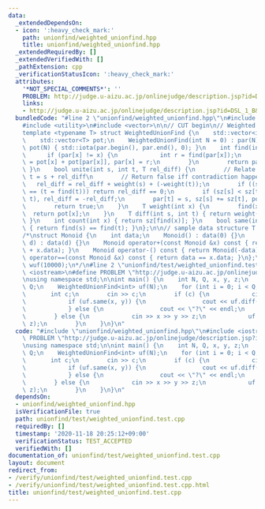 ```yaml
---
data:
  _extendedDependsOn:
  - icon: ':heavy_check_mark:'
    path: unionfind/weighted_unionfind.hpp
    title: unionfind/weighted_unionfind.hpp
  _extendedRequiredBy: []
  _extendedVerifiedWith: []
  _pathExtension: cpp
  _verificationStatusIcon: ':heavy_check_mark:'
  attributes:
    '*NOT_SPECIAL_COMMENTS*': ''
    PROBLEM: http://judge.u-aizu.ac.jp/onlinejudge/description.jsp?id=DSL_1_B&lang=jp
    links:
    - http://judge.u-aizu.ac.jp/onlinejudge/description.jsp?id=DSL_1_B&lang=jp
  bundledCode: "#line 2 \"unionfind/weighted_unionfind.hpp\"\n#include <numeric>\n\
    #include <utility>\n#include <vector>\n\n// CUT begin\n// Weighted UnionFind\n\
    template <typename T> struct WeightedUnionFind {\n    std::vector<int> par, sz;\n\
    \    std::vector<T> pot;\n    WeightedUnionFind(int N = 0) : par(N), sz(N, 1),\
    \ pot(N) { std::iota(par.begin(), par.end(), 0); }\n    int find(int x) {\n  \
    \      if (par[x] != x) {\n            int r = find(par[x]);\n            pot[x]\
    \ = pot[x] + pot[par[x]], par[x] = r;\n        }\n        return par[x];\n   \
    \ }\n    bool unite(int s, int t, T rel_diff) {\n        // Relate s and t by\
    \ t = s + rel_diff\n        // Return false iff contradiction happens.\n     \
    \   rel_diff = rel_diff + weight(s) + (-weight(t));\n        if ((s = find(s))\
    \ == (t = find(t))) return rel_diff == 0;\n        if (sz[s] < sz[t]) std::swap(s,\
    \ t), rel_diff = -rel_diff;\n        par[t] = s, sz[s] += sz[t], pot[t] = rel_diff;\n\
    \        return true;\n    }\n    T weight(int x) {\n        find(x);\n      \
    \  return pot[x];\n    }\n    T diff(int s, int t) { return weight(t) + (-weight(s));\
    \ }\n    int count(int x) { return sz[find(x)]; }\n    bool same(int s, int t)\
    \ { return find(s) == find(t); }\n};\n\n// sample data structure T for WeightedUnionFind<T>\n\
    /*\nstruct Monoid {\n    int data;\n    Monoid() : data(0) {}\n    Monoid(int\
    \ d) : data(d) {}\n    Monoid operator+(const Monoid &x) const { return Monoid(this->data\
    \ + x.data); }\n    Monoid operator-() const { return Monoid(-data); }\n    bool\
    \ operator==(const Monoid &x) const { return data == x.data; }\n};\nWeightedUnionFind<Monoid>\
    \ wuf(10000);\n*/\n#line 2 \"unionfind/test/weighted_unionfind.test.cpp\"\n#include\
    \ <iostream>\n#define PROBLEM \"http://judge.u-aizu.ac.jp/onlinejudge/description.jsp?id=DSL_1_B&lang=jp\"\
    \nusing namespace std;\n\nint main() {\n    int N, Q, x, y, z;\n    cin >> N >>\
    \ Q;\n    WeightedUnionFind<int> uf(N);\n    for (int i = 0; i < Q; i++) {\n \
    \       int c;\n        cin >> c;\n        if (c) {\n            cin >> x >> y;\n\
    \            if (uf.same(x, y)) {\n                cout << uf.diff(x, y) << endl;\n\
    \            } else {\n                cout << \"?\" << endl;\n            }\n\
    \        } else {\n            cin >> x >> y >> z;\n            uf.unite(x, y,\
    \ z);\n        }\n    }\n}\n"
  code: "#include \"unionfind/weighted_unionfind.hpp\"\n#include <iostream>\n#define\
    \ PROBLEM \"http://judge.u-aizu.ac.jp/onlinejudge/description.jsp?id=DSL_1_B&lang=jp\"\
    \nusing namespace std;\n\nint main() {\n    int N, Q, x, y, z;\n    cin >> N >>\
    \ Q;\n    WeightedUnionFind<int> uf(N);\n    for (int i = 0; i < Q; i++) {\n \
    \       int c;\n        cin >> c;\n        if (c) {\n            cin >> x >> y;\n\
    \            if (uf.same(x, y)) {\n                cout << uf.diff(x, y) << endl;\n\
    \            } else {\n                cout << \"?\" << endl;\n            }\n\
    \        } else {\n            cin >> x >> y >> z;\n            uf.unite(x, y,\
    \ z);\n        }\n    }\n}\n"
  dependsOn:
  - unionfind/weighted_unionfind.hpp
  isVerificationFile: true
  path: unionfind/test/weighted_unionfind.test.cpp
  requiredBy: []
  timestamp: '2020-11-18 20:25:12+09:00'
  verificationStatus: TEST_ACCEPTED
  verifiedWith: []
documentation_of: unionfind/test/weighted_unionfind.test.cpp
layout: document
redirect_from:
- /verify/unionfind/test/weighted_unionfind.test.cpp
- /verify/unionfind/test/weighted_unionfind.test.cpp.html
title: unionfind/test/weighted_unionfind.test.cpp
---
```

